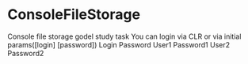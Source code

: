 # ConsoleFileStorage
Console file storage godel study task 
You can login via CLR or via initial params([login] [password])
Login		Password
User1		Password1
User2		Password2